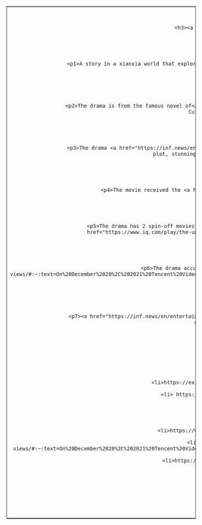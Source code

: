 <!DOCTYPE html>
<html>
    <body><center>
        <table border="1" width="40%" heigth="500%">
        <tr width="30%" heigth="30%">
            <td><center>
                
                <h1>THE UNTAMED
                <h2>EVERYTHING YOU NEED TO KNOW ABOUT THE DRAMA
                <h3><a href="20255718@s.ubaguio.edu">20255718@s.ubaguio.edu</a>
                <hr>   
                </center>
               <ol>
                <li type="I">Summary of the Drama</li>
                <br>
                    <p1>A story in a xianxia world that explores the <a href="https://www.cdramalove.com/the-untamed-summary/">journey and experiences of two cultivator.</a></p1>
                <br>
                <br>

                    <li type="I">Originality and Adaptation</li>
                <br>
                    <p2>The drama is from the famous novel of<a href="https://exiledrebelsscanlations.com/novels/grandmaster-of-demonic-cultivation/"> Demonic Cultivation by Mo Xiang Tong Xiu.</a></p2>
                <br>
                <br>

                    <li type="I">C-drama Success</li>
                <br>
                    <p3>The drama <a href="https://inf.news/en/entertainment/256c7ac7ab278930fac6f7db55667bd7.html"> widespread acclaim </a> for its engaging plot, stunning visuals, and portrayal of deep relationships.</p3>
                <br>
                <br>

                    <li type="I">C-drama Awards</li>
                <br>
                    <p4>The movie received the <a href="https://www.imdb.com/title/tt10554898/awards/"> drama and Jury awards.</a></p4>
                <br>
                <br>

                    <li type="I">Spin-off Movies</li>
                <br>
                    <p5>The drama has 2 spin-off movies which are <a href="https://mydramalist.com/48567-fatal-journey">Fatal Journey</a> and <a href="https://www.iq.com/play/the-untamed-living-dead-2019-19rvmoiav4?lang=en_us"> The Living Dead.</a></p5>
                <br>
                <br>

                    <li type="I">High Viewership</li>
                <br>
                    <p6>The drama accumulated <a href="https://qplusmagazine.com/the-untamed-hits-10-billion-views/#:~:text=On%20December%2028%2C%202021%20Tencent%20Video%E2%80%99s%202019%20blockbuster,of%20a%20worldwide%20phenomenon%20this%20show%20would%20become."> views on Tencent video.</a></p6>
                <br>
                <br>

                    <li type="I">Actors Popularity Increased</li>
                <br>
                    <p7><a href="https://inf.news/en/entertainment/256c7ac7ab278930fac6f7db55667bd7.html">Wang Yibo and Xiao Zhan</a> gained popularity both domestically and internationally.</p7>
                <br>
                <br>
                <br>

               </ol>

               <ol>References
                    <li> https://mydramalist.com/28723-the-untamed
                    <br>
                    <li>https://exiledrebelsscanlations.com/novels/grandmaster-of-demonic-cultivation/
                    <br>
                    <li> https://inf.news/en/entertainment/256c7ac7ab278930fac6f7db55667bd7.html
                    <br>
                    <li> https://www.imdb.com/title/tt10554898/awards/
                    <br>
                    <li> https://mydramalist.com/48567-fatal-journey
                    <br>
                    <li>https://www.iq.com/play/the-untamed-living-dead-2019-19rvmoiav4?lang=en_us
                    <br>
                    <li> https://qplusmagazine.com/the-untamed-hits-10-billion-views/#:~:text=On%20December%2028%2C%202021%20Tencent%20Video%E2%80%99s%202019%20blockbuster,of%20a%20worldwide%20phenomenon%20this%20show%20would%20become.
                    <br>
                    <li>https://inf.news/en/entertainment/256c7ac7ab278930fac6f7db55667bd7.html
                    </li>
               </ol>
            </td>   

        </tr>     
    </table> </center>  

    </body>
</html>

